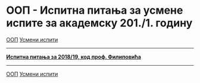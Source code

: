 # ООП - Испитна питања за усмене испите за академску 201./1. годину

[ООП](../../README.md) [Усмени испити](../README.md)

---

**[Испитна питања за 2018/19, код проф. Филиповића](ISPITNA-PITANJA-2018-19-FILIPOVIC.md)**

---

[ООП](../../README.md) [Усмени испити](../README.md)